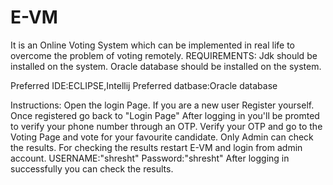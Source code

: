 # E-VM
It is an Online Voting System which can be implemented in real life to overcome the problem of voting remotely. 
REQUIREMENTS:
Jdk should be installed on the system.
Oracle database should be installed on the system.

Preferred IDE:ECLIPSE,Intellij
Preferred datbase:Oracle database

Instructions:
Open the login Page.
If you are a new user Register yourself.
Once registered go back to "Login Page"
After logging in you'll be promted to verify your phone number through an OTP.
Verify your OTP and go to the Voting Page and vote for your favourite candidate.
Only Admin can check the results.
For checking the results restart E-VM and login from admin account.
USERNAME:"shresht"
Password:"shresht"
After logging in successfully you can check the results.
